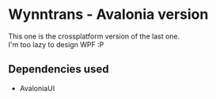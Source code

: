 # Wynntrans - Avalonia version
This one is the crossplatform version of the last one.  
I'm too lazy to design WPF :P
## Dependencies used
- AvaloniaUI
